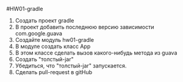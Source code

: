 #HW01-gradle
1) Создать проект gradle
2) В проект добавить последнюю версию зависимости com.google.guava
3) Создайте модуль hw01-gradle
4) В модуле создать класс App
5) В этом классе сделать вызов какого-нибудь метода из guava
6) Создать "толстый-jar"
7) Убедиться, что "толстый-jar" запускается.
8) Сделать pull-request в gitHub